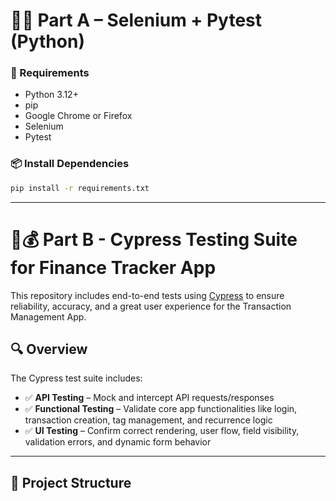 # 🧩🐍 Part A – Selenium + Pytest (Python)

### 🔧 Requirements

- Python 3.12+
- pip
- Google Chrome or Firefox
- Selenium
- Pytest

### 📦 Install Dependencies

```bash
pip install -r requirements.txt
```

<hr>

# 💸💰 Part B - Cypress Testing Suite for Finance Tracker App

This repository includes end-to-end tests using [Cypress](https://www.cypress.io/) to ensure reliability, accuracy, and a great user experience for the Transaction Management App.

## 🔍 Overview

The Cypress test suite includes:

- ✅ **API Testing** – Mock and intercept API requests/responses
- ✅ **Functional Testing** – Validate core app functionalities like login, transaction creation, tag management, and recurrence logic
- ✅ **UI Testing** – Confirm correct rendering, user flow, field visibility, validation errors, and dynamic form behavior

---

## 📁 Project Structure

